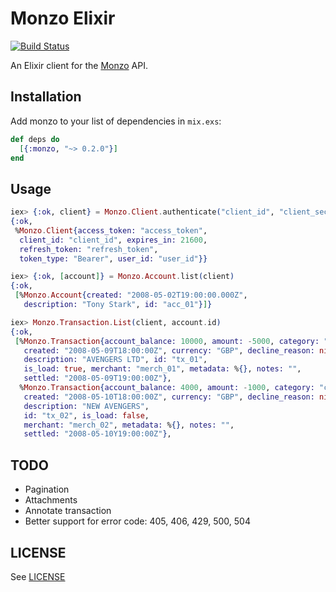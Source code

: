 # Monzo Elixir

[![Build Status](https://travis-ci.org/stevedomin/monzo_elixir.svg?branch=master)](https://travis-ci.org/stevedomin/monzo_elixir)

An Elixir client for the [Monzo](https://getmonzo.co.uk/) API.

## Installation

Add monzo to your list of dependencies in `mix.exs`:

```elixir
def deps do
  [{:monzo, "~> 0.2.0"}]
end
```

## Usage

```elixir
iex> {:ok, client} = Monzo.Client.authenticate("client_id", "client_secret", "authorization_code")
{:ok,
 %Monzo.Client{access_token: "access_token",
  client_id: "client_id", expires_in: 21600,
  refresh_token: "refresh_token",
  token_type: "Bearer", user_id: "user_id"}}

iex> {:ok, [account]} = Monzo.Account.list(client)
{:ok,
 [%Monzo.Account{created: "2008-05-02T19:00:00.000Z",
   description: "Tony Stark", id: "acc_01"}]}

iex> Monzo.Transaction.List(client, account.id)
{:ok,
 [%Monzo.Transaction{account_balance: 10000, amount: -5000, category: "entertainment",
   created: "2008-05-09T18:00:00Z", currency: "GBP", decline_reason: nil,
   description: "AVENGERS LTD", id: "tx_01",
   is_load: true, merchant: "merch_01", metadata: %{}, notes: "",
   settled: "2008-05-09T19:00:00Z"},
  %Monzo.Transaction{account_balance: 4000, amount: -1000, category: "cash",
   created: "2008-05-10T18:00:00Z", currency: "GBP", decline_reason: nil,
   description: "NEW AVENGERS",
   id: "tx_02", is_load: false,
   merchant: "merch_02", metadata: %{}, notes: "",
   settled: "2008-05-10Y19:00:00Z"},
```

## TODO

* Pagination
* Attachments
* Annotate transaction
* Better support for error code: 405, 406, 429, 500, 504

## LICENSE

See [LICENSE](https://github.com/stevedomin/monzo_elixir/blob/master/LICENSE)

